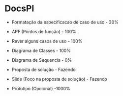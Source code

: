 # DocsPI


- Formatação da especificacao de caso de uso - 30%
- APF (Pontos de função) - 100%

- Rever alguns casos de uso - 100%
- Diagrama de Classes - 100%
- Diagrama de Sequencia - 0%

- Proposta de solução - Fazendo
- Slide (Foco na proposta de solução) - Fazendo

- Prototipo (Opcional) -1000%
